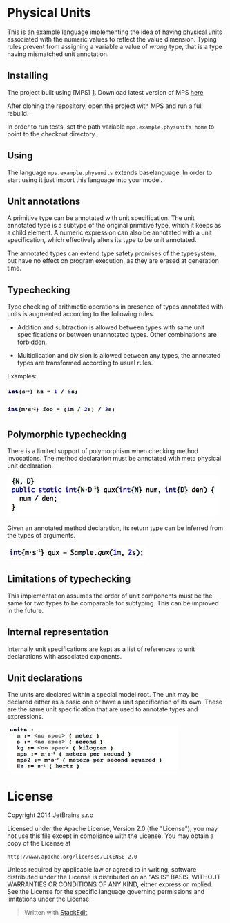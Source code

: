Physical Units
================

This is an example language implementing the idea of having physical units associated with the numeric values to reflect the value dimension. Typing rules prevent from assigning a variable a value of _wrong_ type, that is a type having mismatched unit annotation.

Installing
----------

The project built using [MPS] [1]. Download latest version of MPS [here][2]

After cloning the repository, open the project with MPS and run a full rebuild.

In order to run tests, set the path variable `mps.example.physunits.home` to point to the checkout directory.

Using
-----

The language `mps.example.physunits` extends baselanguage. In order to start using it just import this language into your model. 

Unit annotations
----------------

A primitive type can be annotated with unit specification. The unit annotated type is a subtype of the original primitive type, which it keeps as a child element. A numeric expression can also be annotated with a unit specification, which effectively alters its type to be unit annotated.

The annotated types can extend type safety promises of the typesystem, but have no effect on program execution, as they are erased at generation time.

Typechecking
------------

Type checking of arithmetic operations in presence of types annotated with units is augmented according to the following rules. 

- Addition and subtraction is allowed between types with same unit specifications or between unannotated types. Other combinations are forbidden. 

- Multiplication and division is allowed between any types, the annotated types are transformed according to usual rules. 

Examples: 

![](img/example1.png)

![](img/example2.png)


Polymorphic typechecking
------------------------

There is a limited support of polymorphism when checking method invocations. The method declaration must be annotated with meta physical unit declaration. 

![](img/example4.png)

Given an annotated method declaration, its return type can be inferred from the types of arguments. 

![](img/example5.png)


Limitations of typechecking
---------------------------

This implementation assumes the order of unit components must be the same for two types to be comparable for subtyping. This can be improved in the future. 


Internal representation
-----------------------

Internally unit specifications are kept as a list of references to unit declarations with associated exponents. 

Unit declarations
-----------------

The units are declared within a special model root. The unit may be declared either as a basic one or have a unit specification of its own. These are the same unit specification that are used to annotate types and expressions.


![](img/example3.png)


License
=======

Copyright 2014 JetBrains s.r.o

Licensed under the Apache License, Version 2.0 (the "License"); you may not use this file except in compliance with the License. You may obtain a copy of the License at

    http://www.apache.org/licenses/LICENSE-2.0

Unless required by applicable law or agreed to in writing, software distributed under the License is distributed on an "AS IS" BASIS, WITHOUT WARRANTIES OR CONDITIONS OF ANY KIND, either express or implied.  See the License for the specific language governing permissions and limitations under the License.  



> Written with [StackEdit](https://stackedit.io/).

  [1]: http://www.jetbrains.com/mps/
  [2]: http://www.jetbrains.com/mps/download/index.html
